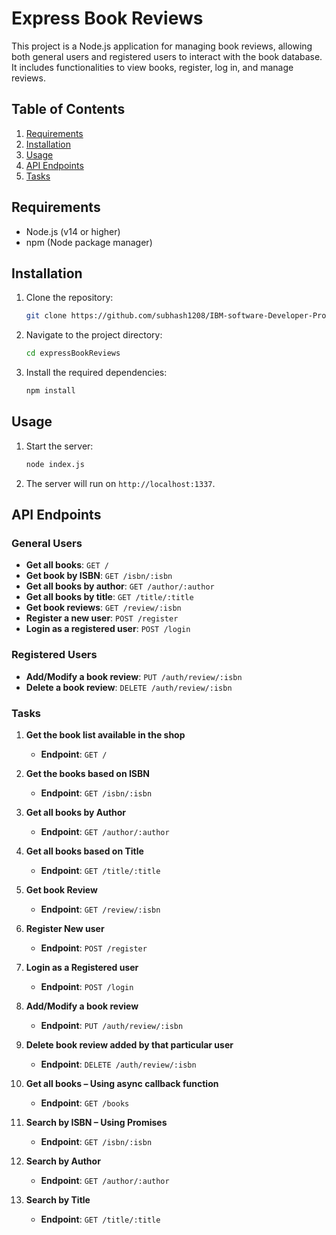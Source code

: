 
# Express Book Reviews

This project is a Node.js application for managing book reviews, allowing both general users and registered users to interact with the book database. It includes functionalities to view books, register, log in, and manage reviews.

## Table of Contents

1. [Requirements](#requirements)
2. [Installation](#installation)
3. [Usage](#usage)
4. [API Endpoints](#api-endpoints)
5. [Tasks](#tasks)

## Requirements

- Node.js (v14 or higher)
- npm (Node package manager)

## Installation

1. Clone the repository:
   ```bash
   git clone https://github.com/subhash1208/IBM-software-Developer-Profeesional-Certificate-/tree/main/Developing%20Back-End%20Apps%20with%20Node.js%20and%20Express/expressBookReviews
   ```
   
2. Navigate to the project directory:
   ```bash
   cd expressBookReviews
   ```

3. Install the required dependencies:
   ```bash
   npm install
   ```

## Usage

1. Start the server:
   ```bash
   node index.js
   ```

2. The server will run on `http://localhost:1337`.

## API Endpoints

### General Users

- **Get all books**: `GET /`
- **Get book by ISBN**: `GET /isbn/:isbn`
- **Get all books by author**: `GET /author/:author`
- **Get all books by title**: `GET /title/:title`
- **Get book reviews**: `GET /review/:isbn`
- **Register a new user**: `POST /register`
- **Login as a registered user**: `POST /login`

### Registered Users

- **Add/Modify a book review**: `PUT /auth/review/:isbn`
- **Delete a book review**: `DELETE /auth/review/:isbn`

### Tasks

1. **Get the book list available in the shop** 
   - **Endpoint**: `GET /`

2. **Get the books based on ISBN** 
   - **Endpoint**: `GET /isbn/:isbn`

3. **Get all books by Author** 
   - **Endpoint**: `GET /author/:author`

4. **Get all books based on Title** 
   - **Endpoint**: `GET /title/:title`

5. **Get book Review** 
   - **Endpoint**: `GET /review/:isbn`

6. **Register New user** 
   - **Endpoint**: `POST /register`

7. **Login as a Registered user** 
   - **Endpoint**: `POST /login`

8. **Add/Modify a book review** 
   - **Endpoint**: `PUT /auth/review/:isbn`

9. **Delete book review added by that particular user** 
   - **Endpoint**: `DELETE /auth/review/:isbn`

10. **Get all books – Using async callback function** 
    - **Endpoint**: `GET /books` 

11. **Search by ISBN – Using Promises** 
    - **Endpoint**: `GET /isbn/:isbn`

12. **Search by Author** 
    - **Endpoint**: `GET /author/:author`

13. **Search by Title** 
    - **Endpoint**: `GET /title/:title`

